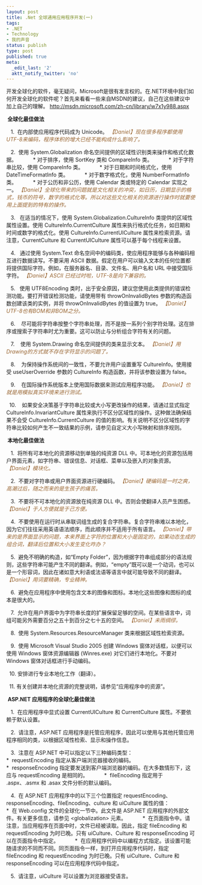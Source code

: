 ```yaml
---
layout: post
title: .Net 全球通用应用程序开发(一)
tags:
- .NET
- Technology
- 我的声音
status: publish
type: post
published: true
meta:
  _edit_last: '2'
  aktt_notify_twitter: 'no'
---
```

开发全球化的软件，毫无疑问，Microsoft是很有发言权的。在.NET环境中我们如何开发全球化的软件呢？首先来看看一些来自MSDN的建议，自己在这些建议中加上自己的理解。
<a href="http://msdn.microsoft.com/zh-cn/library/w7x1y988.aspx" target="_blank">http://msdn.microsoft.com/zh-cn/library/w7x1y988.aspx</a>

<strong> 全球化最佳做法</strong>

   1.  在内部使应用程序代码成为 Unicode。
<em style="color:#996633">【Daniel】现在很多程序都使用UTF-8来编码，程序体积的增大已经不能构成什么影响了。</em>

   2.  使用 System.Globalization 命名空间提供的区域性识别类来操作和格式化数据。
          * 对于排序，使用 SortKey 类和 CompareInfo 类。
          * 对于字符串比较，使用 CompareInfo 类。
          * 对于日期和时间格式化，使用 DateTimeFormatInfo 类。
          * 对于数字格式化，使用 NumberFormatInfo 类。
          * 对于公历和非公历，使用 Calendar 类或特定的 Calendar 实现之一。
<em style="color:#996633">【Daniel】全球化带来的问题就是文化相关的冲突，如日历，日期显示的格式，钱币的符号，数字的格式化等。所以对这些文化相关的资源进行操作时就要使用上面提到的特有的操作。</em>

   3.   在适当的情况下，使用 System.Globalization.CultureInfo 类提供的区域性属性设置。使用 CultureInfo.CurrentCulture 属性来执行格式化任务，如日期和时间或数字的格式化。使用 CultureInfo.CurrentUICulture 属性来检索资源。请注意，CurrentCulture 和 CurrentUICulture 属性可以基于每个线程来设置。

   4.   通过使用 System.Text 命名空间中的编码类，使应用程序能够与各种编码相互进行数据读写。不要采用 ASCII 数据。假定在用户可以输入文本的任何位置都将提供国际字符。例如，在服务器名、目录、文件名、用户名和 URL 中接受国际字符。
<em style="color:#996633">【Daniel】ASCII 已经过时啦，UTF-8是向下兼容的。</em>

   5.   使用 UTF8Encoding 类时，出于安全原因，建议您使用此类提供的错误检测功能。要打开错误检测功能，请使用带有 throwOnInvalidBytes 参数的构造函数创建该类的实例，并将 throwOnInvalidBytes 的值设置为 true。
<em style="color:#996633">【Daniel】UTF-8也有BOM和非BOM之分。</em>

   6.    尽可能将字符串按整个字符串处理，而不是按一系列个别字符处理。这在排序或搜索子字符串时尤为重要。这可以防止与分析组合字符有关的问题。

   7.    使用 System.Drawing 命名空间提供的类来显示文本。
<em style="color:#996633">【Daniel】用Drawing的方式就不存在字符显示的问题了。</em>

   8.    为保持操作系统间的一致性，不要允许用户设置重写 CultureInfo。使用接受 useUserOverride 参数的 CultureInfo 构造函数，并将该参数设置为 false。

   9.    在国际操作系统版本上使用国际数据来测试应用程序功能。
<em style="color:#996633">【Daniel】也就是用模拟真实环境来进行测试。</em>

  10.    如果安全决策基于字符串比较或大小写更改操作的结果，请通过显式指定 CultureInfo.InvariantCulture 属性来执行不区分区域性的操作。这种做法确保结果不会受 CultureInfo.CurrentCulture 的值的影响。有关说明不区分区域性的字符串比较如何产生不一致结果的示例，请参见自定义大小写映射和排序规则。

<strong> 本地化最佳做法</strong>

   1.  将所有可本地化的资源移动到单独的纯资源 DLL 中。可本地化的资源包括用户界面元素，如字符串、错误信息、对话框、菜单以及嵌入的对象资源。
<em style="color:#996633">【Daniel】模块化。</em>

   2.  不要对字符串或用户界面资源进行硬编码。
<em style="color:#996633">【Daniel】硬编码是一时之爽，高潮过后，随之而来的是生孩子的痛苦。</em>

   3.  不要将不可本地化的资源放在纯资源 DLL 中。否则会使翻译人员产生困惑。
<em style="color:#996633">【Daniel】于人方便就是于己方便。</em>

   4.  不要使用在运行时从串联词组生成的复合字符串。复合字符串难以本地化，因为它们往往采用英语语法顺序，而此顺序并不适用于所有语言。
<em style="color:#996633">【Daniel】带来的是界面显示的问题，本来界面上字符的位置和大小是固定的，如果动态生成的组合词，翻译后位置和大小发生变化咋办？</em>

   5.  避免不明确的构造，如“Empty Folder”，因为根据字符串组成部分的语法规则，这些字符串可能产生不同的翻译。例如，“empty”既可以是一个动词，也可以是一个形容词，因此在诸如意大利语或法语等语言中就可能导致不同的翻译。
<em style="color:#996633">【Daniel】用词要精确，专业精神。</em>

   6.  避免在应用程序中使用包含文本的图像和图标。本地化这些图像和图标的成本是很大的。

   7.  允许在用户界面中为字符串长度的扩展保留足够的空间。在某些语言中，词组可能另外需要百分之五十到百分之七十五的空间。
<em style="color:#996633">【Daniel】未雨绸缪。</em>

   8.  使用 System.Resources.ResourceManager 类来根据区域性检索资源。

   9.  使用 Microsoft Visual Studio 2005 创建 Windows 窗体对话框，以便可以使用 Windows 窗体资源编辑器 (Winres.exe) 对它们进行本地化。不要对 Windows 窗体对话框进行手动编码。

  10. 安排进行专业本地化工作（翻译）。

  11. 有关创建并本地化资源的完整说明，请参见“应用程序中的资源”。

 <strong>ASP.NET 应用程序的全球化最佳做法</strong>

   1.  在应用程序中显式设置 CurrentUICulture 和 CurrentCulture 属性。不要依赖于默认设置。

   2.  请注意，ASP.NET 应用程序是托管应用程序，因此可以使用与其他托管应用程序相同的类，以根据区域性检索、显示和操作信息。

   3.  注意在 ASP.NET 中可以指定以下三种编码类型：
          *  requestEncoding 指定从客户端浏览器接收的编码。
          *  responseEncoding 指定要发送到客户端浏览器的编码。在大多数情形下，这应与 requestEncoding 是相同的。
          *  fileEncoding 指定用于 .aspx、.asmx 和 .asax 文件分析的默认编码。

   4.  在 ASP.NET 应用程序中的以下三个位置指定 requestEncoding、responseEncoding、fileEncoding、culture 和 uiCulture 属性的值：
          *  在 Web.config 文件的全球化一节中。此文件是 ASP.NET 应用程序的外部文件。有关更多信息，请参见 &lt;globalization&gt; 元素。
          *  在页面指令中。请注意，当应用程序在页面中时，文件已经被读取。因此，指定 fileEncoding 和 requestEncoding 为时已晚。只有 uiCulture、Culture 和 responseEncoding 可以在页面指令中指定。
          *  在应用程序代码中以编程方式指定。该设置可能随请求的不同而不同。同页面指令一样，到打开应用程序代码时，指定 fileEncoding 和 requestEncoding 为时已晚。只有 uiCulture、Culture 和 responseEncoding 可以在应用程序代码中指定。

   5.  请注意，uiCulture 可以设置为浏览器接受语言。
